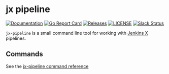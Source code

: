 # jx pipeline

[![Documentation](https://godoc.org/github.com/jenkins-x/jx-pipeline?status.svg)](https://pkg.go.dev/mod/github.com/jenkins-x/jx-pipeline)
[![Go Report Card](https://goreportcard.com/badge/github.com/jenkins-x/jx-pipeline)](https://goreportcard.com/report/github.com/jenkins-x/jx-pipeline)
[![Releases](https://img.shields.io/github/release-pre/jenkins-x-labs/helmboot.svg)](https://github.com/jenkins-x/jx-pipeline/releases)
[![LICENSE](https://img.shields.io/github/license/jenkins-x-labs/helmboot.svg)](https://github.com/jenkins-x/jx-pipeline/blob/master/LICENSE)
[![Slack Status](https://img.shields.io/badge/slack-join_chat-white.svg?logo=slack&style=social)](https://slack.k8s.io/)

`jx-pipeline` is a small command line tool for working with [Jenkins X](https://jenkins-x.io/) pipelines.

## Commands

See the [jx-pipeline command reference](https://github.com/jenkins-x/jx-pipeline/blob/master/docs/cmd/jx-pipeline.md)

